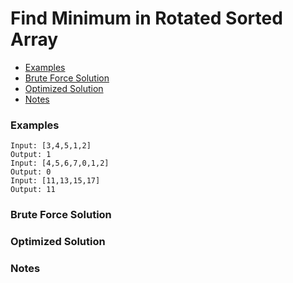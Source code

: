 # Find Minimum in Rotated Sorted Array
* [Examples](#example)
* [Brute Force Solution](#bruteforce)
* [Optimized Solution](#optimized)
* [Notes](#notes)

<a id="example"></a>
### Examples
```
Input: [3,4,5,1,2]
Output: 1
Input: [4,5,6,7,0,1,2]
Output: 0
Input: [11,13,15,17]
Output: 11
```
<a id="bruteforce"></a>
### Brute Force Solution
<a id="optimized"></a>
### Optimized Solution
<a id="notes"></a>
### Notes
